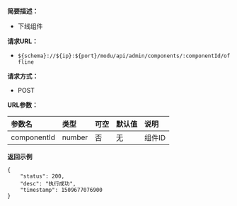 **简要描述：** 

- 下线组件

**请求URL：** 
- ` ${schema}://${ip}:${port}/modu/api/admin/components/:componentId/offline `
  
**请求方式：**
- POST 

**URL参数：** 

| 参数名 | 类型 | 可空 | 默认值 | 说明 |
| :-- | :-- | :-- | :-- | :-- |
| componentId | number | 否 | 无 | 组件ID |

 **返回示例**

``` 
{
    "status": 200,
    "desc": "执行成功",
    "timestamp": 1509677076900
}
```





